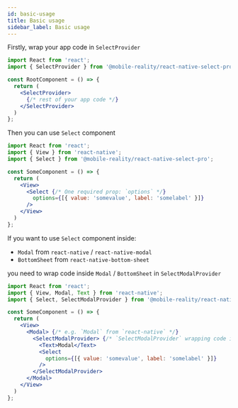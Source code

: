 ```yaml
---
id: basic-usage
title: Basic usage
sidebar_label: Basic usage
---
```


Firstly, wrap your app code in `SelectProvider`

```jsx
import React from 'react';
import { SelectProvider } from '@mobile-reality/react-native-select-pro';

const RootComponent = () => {
  return (
    <SelectProvider>
      {/* rest of your app code */}
    </SelectProvider>
  )
};
```

Then you can use `Select` component

```jsx
import React from 'react';
import { View } from 'react-native';
import { Select } from '@mobile-reality/react-native-select-pro';

const SomeComponent = () => {
  return (
    <View>
      <Select {/* One required prop: `options` */}
        options={[{ value: 'somevalue', label: 'somelabel' }]}
      />
    </View>
  )
};
```

If you want to use `Select` component inside:
* `Modal` from `react-native` / `react-native-modal`
* `BottomSheet` from `react-native-bottom-sheet`

you need to wrap code inside `Modal` / `BottomSheet` in `SelectModalProvider`

```jsx
import React from 'react';
import { View, Modal, Text } from 'react-native';
import { Select, SelectModalProvider } from '@mobile-reality/react-native-select-pro';

const SomeComponent = () => {
  return (
    <View>
      <Modal> {/* e.g. `Modal` from `react-native` */}
        <SelectModalProvider> {/* `SelectModalProvider` wrapping code inside `Modal` */}
          <Text>Modal</Text>
          <Select
            options={[{ value: 'somevalue', label: 'somelabel' }]}
          />
        </SelectModalProvider>
      </Modal>
    </View>
  )
};
```


